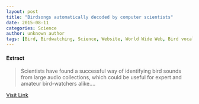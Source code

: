 ```yaml
---
layout: post
title: "Birdsongs automatically decoded by computer scientists"
date: 2015-08-11
categories: Science
author: unknown author
tags: [Bird, Birdwatching, Science, Website, World Wide Web, Bird vocalization, Technology, Cognitive science]
---
```





#### Extract
>Scientists have found a successful way of identifying bird sounds from large audio collections, which could be useful for expert and amateur bird-watchers alike....



[Visit Link](http://feeds.sciencedaily.com/~r/sciencedaily/~3/YxpOUn3UK4g/140717094937.htm)



